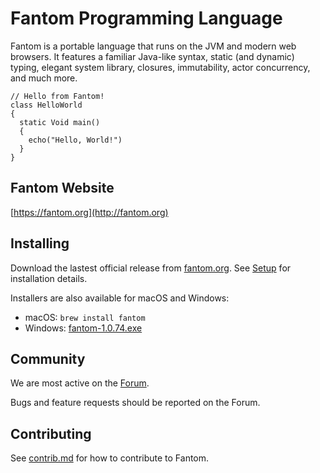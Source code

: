 # Fantom Programming Language

Fantom is a portable language that runs on the JVM and modern web browsers. It
features a familiar Java-like syntax, static (and dynamic) typing, elegant
system library, closures, immutability, actor concurrency, and much more.

```fantom
// Hello from Fantom!
class HelloWorld
{
  static Void main()
  {
    echo("Hello, World!")
  }
}
```

## Fantom Website

[https://fantom.org](http://fantom.org)

## Installing

Download the lastest official release from [fantom.org](http://fantom.org).
See [Setup](https://fantom.org/doc/docTools/Setup) for installation details.

Installers are also available for macOS and Windows:

  * macOS: `brew install fantom`
  * Windows: [fantom-1.0.74.exe](https://bitbucket.org/fantomfactory/fantom-windows-installer/downloads/fantom-1.0.74.exe)

## Community

We are most active on the [Forum](http://fantom.org/forum/topic).

Bugs and feature requests should be reported on the Forum.

## Contributing

See [contrib.md](https://github.com/fantom-lang/fantom/blob/master/contrib.md)
for how to contribute to Fantom.
